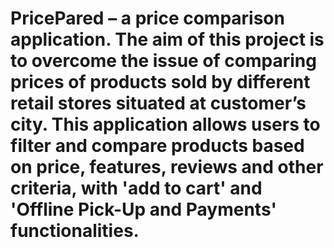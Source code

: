# PricePared – a price comparison application. The aim of this project is to overcome the issue of comparing prices of products sold by different retail stores situated at customer’s city. This application allows users to filter and compare products based on price, features, reviews and other criteria, with 'add to cart' and 'Offline Pick-Up and Payments' functionalities.
